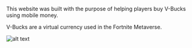 This website was built with the purpose of helping players buy V-Bucks using mobile money.

V-Bucks are a virtual currency used in the Fortnite Metaverse.

![alt text](https://i.imgur.com/52vpaJj.jpeg)

